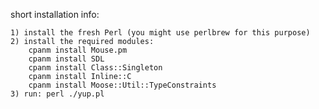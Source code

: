 short installation info:

    1) install the fresh Perl (you might use perlbrew for this purpose)
    2) install the required modules:
        cpanm install Mouse.pm
        cpanm install SDL
        cpanm install Class::Singleton
        cpanm install Inline::C
        cpanm install Moose::Util::TypeConstraints
    3) run: perl ./yup.pl

